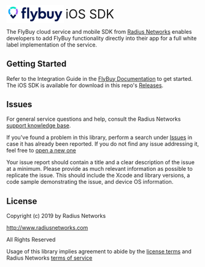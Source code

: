 <div>
    <img src="readme.svg" style="vertical-align: middle;" width="150px"/>
    <span style="vertical-align: middle;font-size:32px;">iOS SDK</span>
</div>

The FlyBuy cloud service and mobile SDK from [Radius Networks][1] enables
developers to add FlyBuy functionality directly into their app for a full
white label implementation of the service.

## Getting Started

Refer to the Integration Guide in the [FlyBuy Documentation][6] to get started. The iOS SDK is available for download in this repo's [Releases][5].

## Issues

For general service questions and help, consult the Radius Networks [support knowledge base][2].

If you've found a problem in this library, perform a search under [Issues][3]
in case it has already been reported. If you do not find any issue addressing
it, feel free to [open a new one][3]

Your issue report should contain a title and a clear description of the issue
at a minimum. Please provide as much relevant information as possible to
replicate the issue. This should include the Xcode and library versions, a code
sample demonstrating the issue, and device OS information.

## License

Copyright (c) 2019 by Radius Networks

http://www.radiusnetworks.com

All Rights Reserved

Usage of this library implies agreement to abide by the [license
terms](LICENSE) and Radius Networks [terms of service][4]

[1]: http://www.radiusnetworks.com/
[2]: https://radiusnetworks.zendesk.com/
[3]: https://github.com/RadiusNetworks/flybuy-ios/issues/new
[4]: http://www.radiusnetworks.com/terms_of_service.html
[5]: https://github.com/RadiusNetworks/flybuy-ios/releases
[6]: https://www.radiusnetworks.com/developers/flybuy/
